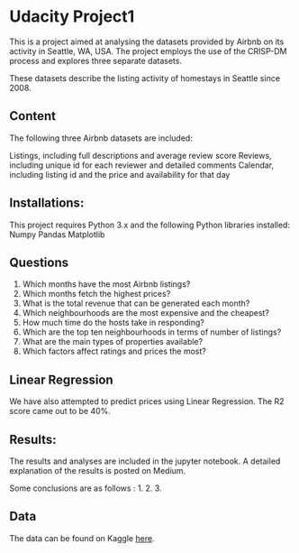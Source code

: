 # Udacity Project1
This is a project aimed at analysing the datasets provided by Airbnb on its activity in Seattle, WA, USA. The project employs the use of the CRISP-DM process and explores three separate datasets.

These datasets describe the listing activity of homestays in Seattle since 2008.

## Content
The following three Airbnb datasets are included:

Listings, including full descriptions and average review score
Reviews, including unique id for each reviewer and detailed comments
Calendar, including listing id and the price and availability for that day

## Installations:
This project requires Python 3.x and the following Python libraries installed:
Numpy
Pandas
Matplotlib

## Questions 
1. Which months have the most Airbnb listings?
2. Which months fetch the highest prices?
3. What is the total revenue that can be generated each month?
4. Which neighbourhoods are the most expensive and the cheapest?
5. How much time do the hosts take in responding?
6. Which are the top ten neighbourhoods in terms of number of listings?
7. What are the main types of properties available?
8. Which factors affect ratings and prices the most?

## Linear Regression
We have also attempted to predict prices using Linear Regression.
The R2 score came out to be 40%.

## Results:
The results and analyses are included in the jupyter notebook. A detailed explanation of the results is posted on Medium.

Some conclusions are as follows :
1.
2.
3.

## Data
The data can be found on Kaggle [here](https://www.kaggle.com/airbnb/seattle).
